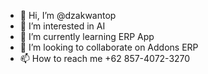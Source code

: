 - 👋 Hi, I’m @dzakwantop
- 👀 I’m interested in AI
- 🌱 I’m currently learning ERP App
- 💞️ I’m looking to collaborate on Addons ERP
- 📫 How to reach me +62 857-4072-3270

<!---
dzakwantop/dzakwantop is a ✨ special ✨ repository because its `README.md` (this file) appears on your GitHub profile.
You can click the Preview link to take a look at your changes.
--->
